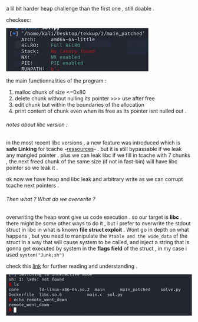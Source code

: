 a lil bit harder heap challenge than the first one , still doable . 

checksec:

![checksec](../imgs/2-checksec.png)

the main functionnalities of the program : 
1. malloc chunk of size <=0x80
2. delete chunk without nulling its pointer >>> use after free
3. edit chunk but within the boundaries of the allocation
4. print content of chunk even when its free as its pointer isnt nulled out .

###### notes about libc version : 
in the most recent libc versions , a new feature was introduced which is **safe Linking** for tcache -[ressources](https://www.researchinnovations.com/post/bypassing-the-upcoming-safe-linking-mitigation)- . but it is still bypassable if we leak any mangled pointer . plus we can leak libc if we fill in tcache with 7 chunks , the next freed chunk of the same size (if not in fast-bin) will have libc pointer so we leak it . 

ok now we have heap and libc leak and arbitrary write as we can corrupt tcache next pointers . 
###### Then what ? What do we overwrite ?

overwriting the heap wont give us code execution . so our target is **libc** . there might be some other ways to do it , but i prefer to overwrite the stdout struct in libc in what is known **file struct exploit** . Wont go in depth on what happens , but you need to manipulate the ```Vtable and the wide_data``` of the struct in a way that will cause system to be called, and inject a string that is gonna get executed by system in the **flags field** of the struct , in my case i used ```system("Junk;sh")```

check this [link](https://dhavalkapil.com/blogs/FILE-Structure-Exploitation/) for further reading and understanding . 

![flag](../imgs/2-flag.png)

